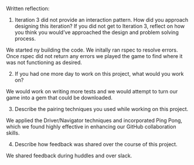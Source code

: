 Written reflection:

1. Iteration 3 did not provide an interaction pattern. How did you approach designing this iteration? If you did not get to Iteration 3, reflect on how you think you would’ve approached the design and problem solving process.

We started ny building the code. We initally ran rspec to resolve errors. Once rspec did not return any errors we played the game to find where it was not functioning as desired.

2. If you had one more day to work on this project, what would you work on?

  We would work on writing more tests and we would attempt to turn our game into a gem that could be downloaded.

3. Describe the pairing techniques you used while working on this project.

 We applied the Driver/Navigator techniques and incorporated Ping Pong, which we found highly effective in enhancing our GitHub collaboration skills.


4. Describe how feedback was shared over the course of this project.

We shared feedback during huddles and over slack. 